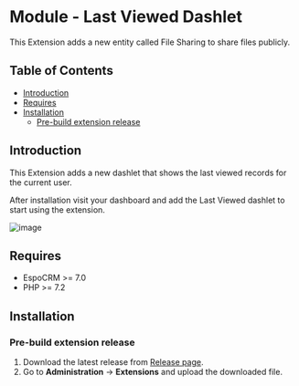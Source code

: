 # Module - Last Viewed Dashlet
This Extension adds a new entity called File Sharing to share files publicly.

## Table of Contents

* [Introduction](#introduction)
* [Requires](#requires)
* [Installation](#installation)
    * [Pre-build extension release](#pre-build-extension-release)

## Introduction

This Extension adds a new dashlet that shows the last viewed records for the current user.


After installation visit your dashboard and add the Last Viewed dashlet to start using the extension.


![image](https://github.com/Kharg/last-viewed-dashlet/assets/32223252/c3b724d4-b758-4d11-9117-40868a2c82f8)



## Requires

- EspoCRM >= 7.0
- PHP >= 7.2

## Installation

### Pre-build extension release

1. Download the latest release from [Release page](https://github.com/Kharg/last-viewed-dashlet/releases/latest).
2. Go to **Administration** -> **Extensions** and upload the downloaded file.
